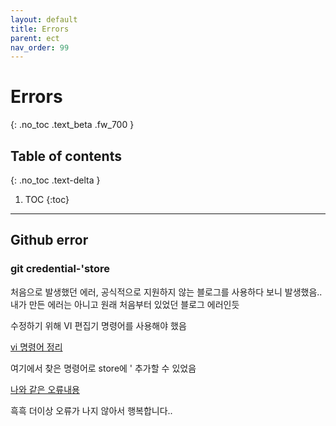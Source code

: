 ```yaml
---
layout: default
title: Errors
parent: ect
nav_order: 99
---
```


# Errors
{: .no_toc .text_beta .fw_700 }

## Table of contents
{: .no_toc .text-delta }

1. TOC
{:toc}

---

## Github error

### git credential-'store

처음으로 발생했던 에러, 공식적으로 지원하지 않는 블로그를 사용하다 보니 발생했음.. 내가 만든 에러는 아니고 원래 처음부터 있었던 블로그 에러인듯

수정하기 위해 VI 편집기 명령어를 사용해야 했음 

[vi 명령어 정리](https://blockdmask.tistory.com/25)

여기에서 찾은 명령어로 store에 ' 추가할 수 있었음

[나와 같은 오류내용](https://stackoverflow.com/questions/63702036/how-do-i-decorrupt-git-credential-store)

흑흑 더이상 오류가 나지 않아서 행복합니다..
